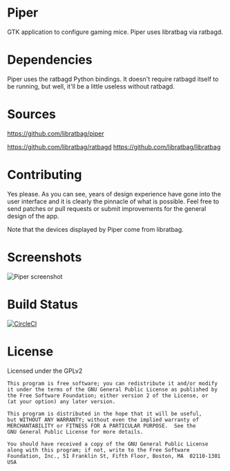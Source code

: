 Piper
=====

GTK application to configure gaming mice. Piper uses libratbag via ratbagd.

Dependencies
============

Piper uses the ratbagd Python bindings. It doesn't require ratbagd itself to
be running, but well, it'll be a little useless without ratbagd.

Sources
=======

https://github.com/libratbag/piper

https://github.com/libratbag/ratbagd
https://github.com/libratbag/libratbag

Contributing
============

Yes please. As you can see, years of design experience have gone into the
user interface and it is clearly the pinnacle of what is possible.
Feel free to send patches or pull requests or submit improvements for
the general design of the app.

Note that the devices displayed by Piper come from libratbag.

Screenshots
===========

![Piper screenshot](http://imgur.com/ELLCiSE.png)

Build Status
============

[![CircleCI](https://circleci.com/gh/libratbag/piper.svg?style=svg&circle-token=7082ad7a7fea706fff66f1547649dca32e446cb0)](https://circleci.com/gh/libratbag/piper)

License
=======

Licensed under the GPLv2

    This program is free software; you can redistribute it and/or modify
    it under the terms of the GNU General Public License as published by
    the Free Software Foundation; either version 2 of the License, or
    (at your option) any later version.

    This program is distributed in the hope that it will be useful,
    but WITHOUT ANY WARRANTY; without even the implied warranty of
    MERCHANTABILITY or FITNESS FOR A PARTICULAR PURPOSE.  See the
    GNU General Public License for more details.

    You should have received a copy of the GNU General Public License
    along with this program; if not, write to the Free Software
    Foundation, Inc., 51 Franklin St, Fifth Floor, Boston, MA  02110-1301  USA
